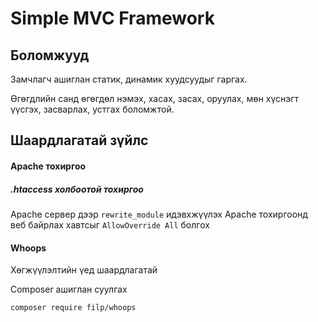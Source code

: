 # Simple MVC Framework

## Боломжууд

Замчлагч ашиглан статик, динамик хуудсуудыг гаргах.

Өгөгдлийн санд өгөгдөл нэмэх, хасах, засах, оруулах, мөн хүснэгт үүсгэх, засварлах, устгах боломжтой.

## Шаардлагатай зүйлс

#### Apache тохиргоо
##### .htaccess холбоотой тохиргоо
Apache сервер дээр `rewrite_module` идэвхжүүлэх
Apache тохиргоонд веб байрлах хавтсыг `AllowOverride All` болгох

#### Whoops

Хөгжүүлэлтийн үед шаардлагатай

Composer ашиглан суулгах

`composer require filp/whoops`
